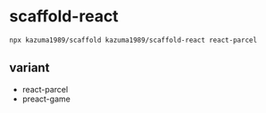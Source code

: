 # scaffold-react

```sh
npx kazuma1989/scaffold kazuma1989/scaffold-react react-parcel
```

## variant

- react-parcel
- preact-game

